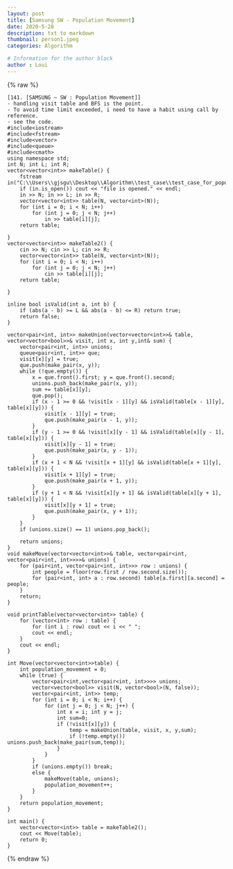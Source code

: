 ```yaml
---
layout: post
title: [Samsung SW - Population Movement]
date: 2020-5-28
description: txt to markdown
thumbnail: person1.jpeg
categories: Algorithm

# Information for the author block
author : Loui
---
```


{% raw %}

	﻿[141. [SAMSUNG – SW : Population Movement]]
	- handling visit table and BFS is the point.
	- To avoid time limit exceeded, i need to have a habit using call by reference.
	- see the code.
	#include<iostream>
	#include<fstream>
	#include<vector>
	#include<queue>
	#include<cmath>
	using namespace std;
	int N; int L; int R;
	vector<vector<int>> makeTable() {
		fstream in("C:\\Users\\gjsgu\\Desktop\\Algorithm\\test_case\\test_case_for_population_movement.txt");
		if (in.is_open()) cout << "file is opened." << endl;
		in >> N; in >> L; in >> R;
		vector<vector<int>> table(N, vector<int>(N));
		for (int i = 0; i < N; i++)
			for (int j = 0; j < N; j++)
				in >> table[i][j];
		return table;
	
	}
	vector<vector<int>> makeTable2() {
		cin >> N; cin >> L; cin >> R;
		vector<vector<int>> table(N, vector<int>(N));
		for (int i = 0; i < N; i++)
			for (int j = 0; j < N; j++)
				cin >> table[i][j];
		return table;
	
	}
	
	inline bool isValid(int a, int b) {
		if (abs(a - b) >= L && abs(a - b) <= R) return true;
		return false;
	}
	
	vector<pair<int, int>> makeUnion(vector<vector<int>>& table, vector<vector<bool>>& visit, int x, int y,int& sum) {
		vector<pair<int, int>> unions;
		queue<pair<int, int>> que;
		visit[x][y] = true;
		que.push(make_pair(x, y));
		while (!que.empty()) {
			x = que.front().first; y = que.front().second;
			unions.push_back(make_pair(x, y));
			sum += table[x][y];
			que.pop();
			if (x - 1 >= 0 && !visit[x - 1][y] && isValid(table[x - 1][y], table[x][y])) {
				visit[x - 1][y] = true;
				que.push(make_pair(x - 1, y));
			}
			if (y - 1 >= 0 && !visit[x][y - 1] && isValid(table[x][y - 1], table[x][y])) {
				visit[x][y - 1] = true;
				que.push(make_pair(x, y - 1));
			}
			if (x + 1 < N && !visit[x + 1][y] && isValid(table[x + 1][y], table[x][y])) {
				visit[x + 1][y] = true;
				que.push(make_pair(x + 1, y));
			}
			if (y + 1 < N && !visit[x][y + 1] && isValid(table[x][y + 1], table[x][y])) {
				visit[x][y + 1] = true;
				que.push(make_pair(x, y + 1));
			}
		}
		if (unions.size() == 1) unions.pop_back();
	
		return unions;
	}
	void makeMove(vector<vector<int>>& table, vector<pair<int, vector<pair<int, int>>>>& unions) {
		for (pair<int, vector<pair<int, int>>> row : unions) {
			int people = floor(row.first / row.second.size());
			for (pair<int, int> a : row.second) table[a.first][a.second] = people;
		}
		return;
	}
	
	void printTable(vector<vector<int>> table) {
		for (vector<int> row : table) {
			for (int i : row) cout << i << " ";
			cout << endl;
		}
		cout << endl;
	}
	
	int Move(vector<vector<int>>table) {
		int population_movement = 0;
		while (true) {
			vector<pair<int,vector<pair<int, int>>>> unions;
			vector<vector<bool>> visit(N, vector<bool>(N, false));
			vector<pair<int, int>> temp;
			for (int i = 0; i < N; i++) {
				for (int j = 0; j < N; j++) {
					int x = i; int y = j;
					int sum=0;
					if (!visit[x][y]) {
						temp = makeUnion(table, visit, x, y,sum);
						if (!temp.empty()) unions.push_back(make_pair(sum,temp));
					}
				}
			}
			if (unions.empty()) break;
			else {
				makeMove(table, unions);
				population_movement++;
			}
		}
		return population_movement;
	}
	
	int main() {
		vector<vector<int>> table = makeTable2();
		cout << Move(table);
		return 0;
	}
	
{% endraw %}
